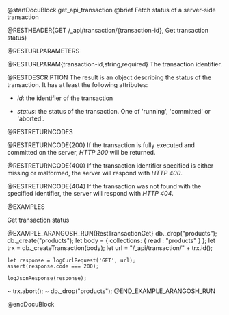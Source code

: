 
@startDocuBlock get_api_transaction
@brief Fetch status of a server-side transaction

@RESTHEADER{GET /_api/transaction/{transaction-id}, Get transaction status}

@RESTURLPARAMETERS

@RESTURLPARAM{transaction-id,string,required}
The transaction identifier.

@RESTDESCRIPTION
The result is an object describing the status of the transaction. 
It has at least the following attributes:

- *id*: the identifier of the transaction

- *status*: the status of the transaction. One of 'running', 'committed' or 'aborted'.

@RESTRETURNCODES

@RESTRETURNCODE{200}
If the transaction is fully executed and committed on the server,
*HTTP 200* will be returned.

@RESTRETURNCODE{400}
If the transaction identifier specified is either missing or malformed, the server
will respond with *HTTP 400*.

@RESTRETURNCODE{404}
If the transaction was not found with the specified identifier, the server
will respond with *HTTP 404*.

@EXAMPLES

Get transaction status

@EXAMPLE_ARANGOSH_RUN{RestTransactionGet}
    db._drop("products");
    db._create("products");
    let body = {
      collections: {
        read : "products"
      }
    };
    let trx = db._createTransaction(body);
    let url = "/_api/transaction/" + trx.id();

    let response = logCurlRequest('GET', url);
    assert(response.code === 200);

    logJsonResponse(response);

  ~ trx.abort();
  ~ db._drop("products");
@END_EXAMPLE_ARANGOSH_RUN

@endDocuBlock

